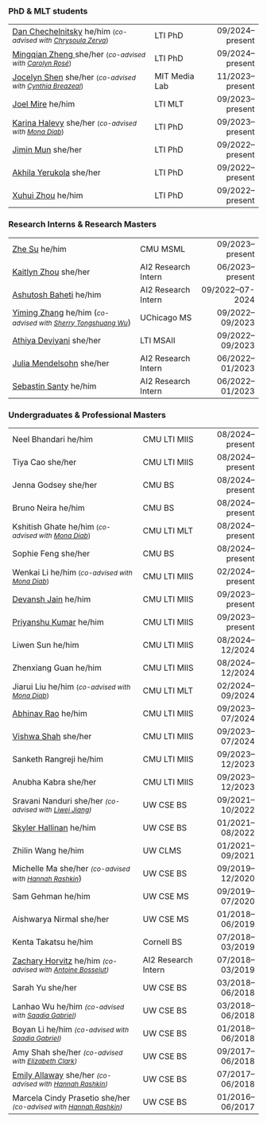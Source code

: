 ### PhD & MLT students
|                                                              |               |                       |
| ------------------------------------------------------------ | ------------- | --------------------: |
| [Dan Chechelnitsky](https://chechelnitskd.github.io/) <span class="pronouns">he/him</span> <small>(*co-advised with [Chrysoula Zerva](https://scholar.google.com/citations?user=S5NGkFsAAAAJ&hl=en&oi=ao)*)</small> | LTI PhD       | 09/2024&ndash;present |
| [Mingqian Zheng ](https://eeelisa.github.io/) <span class="pronouns">she/her</span> <small>(*co-advised with [Carolyn Rosé](https://www.cs.cmu.edu/~cprose/)*)</small> | LTI PhD       | 09/2024&ndash;present |
| [Jocelyn Shen](https://jocelynshen.com/) <span class="pronouns">she/her</span> <small>(*co-advised with [Cynthia Breazeal](https://www.media.mit.edu/people/cynthiab/overview/)*)</small> | MIT Media Lab | 11/2023&ndash;present |
| [Joel Mire](https://joelmire.notion.site/) <span class="pronouns">he/him</span> | LTI MLT       | 09/2023&ndash;present |
| [Karina Halevy](https://enscma2.github.io/) <span class="pronouns">she/her</span> <small>(*co-advised with [Mona Diab](https://scholar.google.com.vn/citations?user=-y6SIhQAAAAJ&hl=vi)*)</small> | LTI PhD       | 09/2023&ndash;present |
| [Jimin Mun](https://jiminmun.github.io/) <span class="pronouns">she/her</span> | LTI PhD       | 09/2022&ndash;present |
| [Akhila Yerukola](https://akhila-yerukola.github.io/) <span class="pronouns">she/her</span> | LTI PhD       | 09/2022&ndash;present |
| [Xuhui Zhou](https://xuhuizhou.github.io/) <span class="pronouns">he/him</span> | LTI PhD       | 09/2022&ndash;present |

### Research Interns & Research Masters
|                                                              |                     |                       |
| ------------------------------------------------------------ | ------------------- | --------------------: |
| [Zhe Su](https://bugsz.github.io/) <span class="pronouns">he/him</span> | CMU MSML            | 09/2023&ndash;present |
| [Kaitlyn Zhou](https://cs.stanford.edu/~katezhou/) <span class="pronouns">she/her</span> | AI2 Research Intern | 06/2023&ndash;present |
| [Ashutosh Baheti](https://abaheti95.github.io/) <span class="pronouns">he/him</span> | AI2 Research Intern | 09/2022&ndash;07-2024 |
| [Yiming Zhang](https://y0mingzhang.github.io/) <span class="pronouns">he/him</span> (*<small>co-advised with [Sherry Tongshuang Wu]()</small>*) | UChicago MS         | 09/2022&ndash;09/2023 |
| [Athiya Deviyani](https://www.athiyadeviyani.com/) <span class="pronouns">she/her</span> | LTI MSAII           | 09/2022&ndash;09/2023 |
| [Julia Mendelsohn](https://juliamendelsohn.github.io/) <span class="pronouns">she/her</span> | AI2 Research Intern | 06/2022&ndash;01/2023 |
| [Sebastin Santy](http://sebastinsanty.com/) <span class="pronouns">he/him</span> | AI2 Research Intern | 06/2022&ndash;01/2023 |

### Undergraduates &amp; Professional Masters

|                                                              |                     |                       |
| ------------------------------------------------------------ | ------------------- | --------------------: |
| Neel Bhandari <span class="pronouns">he/him</span> | CMU LTI MIIS | 08/2024&ndash;present |
| Tiya Cao <span class="pronouns">she/her</span> | CMU LTI MIIS | 08/2024&ndash;present |
| Jenna Godsey <span class="pronouns">she/her</span> | CMU BS | 08/2024&ndash;present |
| Bruno Neira <span class="pronouns">he/him</span> | CMU BS | 08/2024&ndash;present |
| Kshitish Ghate <span class="pronouns">he/him</span><small> (*co-advised with [Mona Diab](https://scholar.google.com.vn/citations?user=-y6SIhQAAAAJ&hl=vi)*)</small> | CMU LTI MLT | 08/2024&ndash;present |
| Sophie Feng <span class="pronouns">she/her</span> | CMU BS | 08/2024&ndash;present |
| Wenkai Li <span class="pronouns">he/him</span><small> (*co-advised with [Mona Diab](https://scholar.google.com.vn/citations?user=-y6SIhQAAAAJ&hl=vi)*)</small> | CMU LTI MIIS        | 02/2024&ndash;present |
| [Devansh Jain](https://devanshrj.github.io/) <span class="pronouns">he/him</span> | CMU LTI MIIS        | 09/2023&ndash;present |
| [Priyanshu Kumar](https://scholar.google.com/citations?user=SHQikPwAAAAJ) <span class="pronouns">he/him</span> | CMU LTI MIIS        | 09/2023&ndash;present |
| Liwen Sun <span class="pronouns">he/him</span> | CMU LTI MIIS | 08/2024&ndash;12/2024 |
| Zhenxiang Guan <span class="pronouns">he/him</span> | CMU LTI MIIS | 08/2024&ndash;12/2024 |
| Jiarui Liu <span class="pronouns">he/him</span> <small>(*co-advised with [Mona Diab](https://scholar.google.com.vn/citations?user=-y6SIhQAAAAJ&hl=vi)*)</small> | CMU LTI MLT         | 02/2024&ndash;09/2024 |
| [Abhinav Rao](https://aetherprior.github.io/) <span class="pronouns">he/him</span> | CMU LTI MIIS        | 09/2023&ndash;07/2024 |
| [Vishwa Shah](https://sites.google.com/view/vishwavshah/) <span class="pronouns">she/her</span> | CMU LTI MIIS        | 09/2023&ndash;07/2024 |
| Sanketh Rangreji <span class="pronouns">he/him</span>        | CMU LTI MIIS        | 09/2023&ndash;12/2023 |
| Anubha Kabra <span class="pronouns">she/her</span>           | CMU LTI MIIS        | 09/2023&ndash;12/2023 |
| Sravani Nanduri <span class="pronouns">she/her</span> *<small>(co-advised with [Liwei Jiang](https://liweijiang.me/))</small>* | UW CSE BS           | 09/2021&ndash;10/2022 |
| [Skyler Hallinan](https://skylerhallinan.com/) <span class="pronouns">he/him</span> | UW CSE BS           | 01/2021&ndash;08/2022 |
| Zhilin Wang <span class="pronouns">he/him</span>             | UW CLMS             | 01/2021&ndash;09/2021 |
| Michelle Ma <span class="pronouns">she/her</span> *<small>(co-advised with [Hannah Rashkin](https://hrashkin.github.io/)</small>*) | UW CSE BS           | 09/2019&ndash;12/2020 |
| Sam Gehman <span class="pronouns">he/him</span>              | UW CSE MS           | 09/2019&ndash;07/2020 |
| Aishwarya Nirmal <span class="pronouns">she/her</span>       | UW CSE MS           | 01/2018&ndash;06/2019 |
| Kenta Takatsu <span class="pronouns">he/him</span>           | Cornell BS          | 07/2018&ndash;03/2019 |
| [Zachary Horvitz](https://zacharyhorvitz.github.io/) <span class="pronouns">he/him</span> *<small>(co-advised with [Antoine Bosselut](https://atcbosselut.github.io/))</small>* | AI2 Research Intern | 07/2018&ndash;03/2019 |
| Sarah Yu <span class="pronouns">she/her</span>               | UW CSE BS           | 03/2018&ndash;06/2018 |
| Lanhao Wu <span class="pronouns">he/him</span> *<small>(co-advised with [Saadia Gabriel](https://saadiagabriel.com/))</small>* | UW CSE BS           | 03/2018&ndash;06/2018 |
| Boyan Li <span class="pronouns">he/him</span> *<small>(co-advised with [Saadia Gabriel](https://saadiagabriel.com/))</small>* | UW CSE BS           | 01/2018&ndash;06/2018 |
| Amy Shah <span class="pronouns">she/her</span> *<small>(co-advised with [Elizabeth Clark](https://eaclark07.github.io/))</small>* | UW CSE BS           | 09/2017&ndash;06/2018 |
| [Emily Allaway](https://emilyallaway.github.io/) <span class="pronouns">she/her</span> *<small>(co-advised with [Hannah Rashkin](https://hrashkin.github.io/))</small>* | UW CSE BS           | 07/2017&ndash;06/2018 |
| Marcela Cindy Prasetio <span class="pronouns">she/her</span> *<small>(co-advised with [Hannah Rashkin](https://hrashkin.github.io/))</small>* | UW CSE BS           | 01/2016&ndash;06/2017 |
